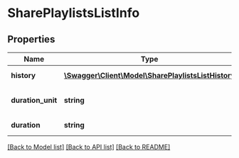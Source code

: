 # SharePlaylistsListInfo

## Properties
Name | Type | Description | Notes
------------ | ------------- | ------------- | -------------
**history** | [**\Swagger\Client\Model\SharePlaylistsListHistory**](SharePlaylistsListHistory.md) | History of Playlist | 
**duration_unit** | **string** | Duration unit of Playlist | 
**duration** | **string** | Duration of Playlist | 

[[Back to Model list]](../README.md#documentation-for-models) [[Back to API list]](../README.md#documentation-for-api-endpoints) [[Back to README]](../README.md)


